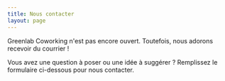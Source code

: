 ```yaml
---
title: Nous contacter
layout: page
---
```

Greenlab Coworking n'est pas encore ouvert. Toutefois, nous adorons recevoir du courrier !

Vous avez une question à poser ou une idée à suggérer ? Remplissez le formulaire ci-dessous pour nous contacter.

<link href='http://www.greenlab-coworking.com/wp-content/plugins/easy-contact-forms/forms/styles/easyform/css/std.css?ver=1.4.9' rel='stylesheet' type='text/css' />

<div class='ufo-form' id='ufo-form-id-1'>
  <noscript>
  </noscript>
</div>

